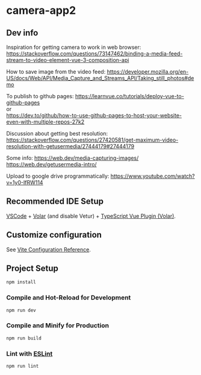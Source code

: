 # camera-app2

## Dev info
Inspiration for getting camera to work in web browser:
https://stackoverflow.com/questions/73147462/binding-a-media-feed-stream-to-video-element-vue-3-composition-api 

How to save image from the video feed:
https://developer.mozilla.org/en-US/docs/Web/API/Media_Capture_and_Streams_API/Taking_still_photos#demo

To publish to github pages:
https://learnvue.co/tutorials/deploy-vue-to-github-pages  
or  
https://dev.to/github/how-to-use-github-pages-to-host-your-website-even-with-multiple-repos-27k2

Discussion about getting best resolution:
https://stackoverflow.com/questions/27420581/get-maximum-video-resolution-with-getusermedia/27444179#27444179

Some info:
https://web.dev/media-capturing-images/
https://web.dev/getusermedia-intro/

Upload to google drive programmatically:
https://www.youtube.com/watch?v=1y0-IfRW114

## Recommended IDE Setup

[VSCode](https://code.visualstudio.com/) + [Volar](https://marketplace.visualstudio.com/items?itemName=Vue.volar) (and disable Vetur) + [TypeScript Vue Plugin (Volar)](https://marketplace.visualstudio.com/items?itemName=Vue.vscode-typescript-vue-plugin).

## Customize configuration

See [Vite Configuration Reference](https://vitejs.dev/config/).

## Project Setup

```sh
npm install
```

### Compile and Hot-Reload for Development

```sh
npm run dev
```

### Compile and Minify for Production

```sh
npm run build
```

### Lint with [ESLint](https://eslint.org/)

```sh
npm run lint
```
